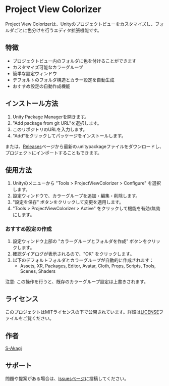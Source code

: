 # Project View Colorizer

Project View Colorizerは、Unityのプロジェクトビューをカスタマイズし、フォルダごとに色分けを行うエディタ拡張機能です。

## 特徴

- プロジェクトビュー内のフォルダに色を付けることができます
- カスタマイズ可能なカラーグループ
- 簡単な設定ウィンドウ
- デフォルトのフォルダ構造とカラー設定を自動生成
- おすすめ設定の自動作成機能

## インストール方法

1. Unity Package Managerを開きます。
2. "Add package from git URL"を選択します。
3. このリポジトリのURLを入力します。
4. "Add"をクリックしてパッケージをインストールします。

または、[Releases](https://github.com/S-Akagi/ProjectViewColorizer/releases)ページから最新の.unitypackageファイルをダウンロードし、プロジェクトにインポートすることもできます。

## 使用方法

1. Unityのメニューから "Tools > ProjectViewColorizer > Configure" を選択します。
2. 設定ウィンドウで、カラーグループを追加・編集・削除します。
3. "設定を保存" ボタンをクリックして変更を適用します。
4. "Tools > ProjectViewColorizer > Active" をクリックして機能を有効/無効にします。

### おすすめ設定の作成

1. 設定ウィンドウ上部の "カラーグループとフォルダを作成" ボタンをクリックします。
2. 確認ダイアログが表示されるので、"OK" をクリックします。
3. 以下のデフォルトフォルダとカラーグループが自動的に作成されます：
   - Assets, XR, Packages, Editor, Avatar, Cloth, Props, Scripts, Tools, Scenes, Shaders

注意: この操作を行うと、既存のカラーグループ設定は上書きされます。

## ライセンス

このプロジェクトはMITライセンスの下で公開されています。詳細は[LICENSE](LICENSE)ファイルをご覧ください。

## 作者

[S-Akagi](https://github.com/S-Akagi)

## サポート

問題や提案がある場合は、[Issuesページ](https://github.com/S-Akagi/ProjectViewColorizer/issues)に投稿してください。
